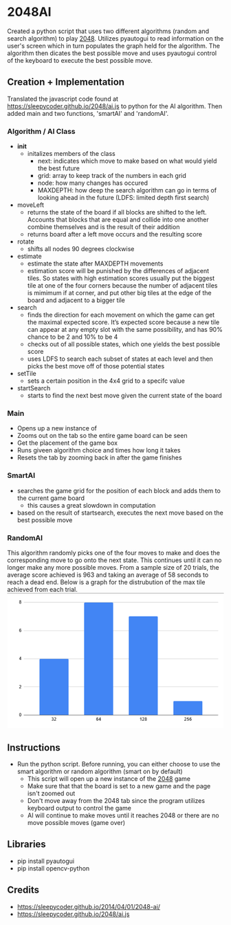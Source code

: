 # 2048AI
Created a python script that uses two different algorithms (random and search algorithm) to play [2048](https://play2048.co/). Utilizes pyautogui to read information on the user's screen which in turn populates the graph held for the algorithm. The algorithm then dicates the best possible move and uses pyautogui control of the keyboard to execute the best possible move.
## Creation + Implementation
Translated the javascript code found at https://sleepycoder.github.io/2048/ai.js to python for the AI algorithm. Then added main and two functions, 'smartAI' and 'randomAI'.
### Algorithm / AI Class
- __init__
  - initalizes members of the class
    - next: indicates which move to make based on what would yield the best future
    - grid: array to keep track of the numbers in each grid
    - node: how many changes has occured
    - MAXDEPTH: how deep the search algorithm can go in terms of looking ahead in the future (LDFS: limited depth first search)
- moveLeft
  - returns the state of the board if all blocks are shifted to the left. Accounts that blocks that are equal and collide into one another combine themselves and is the result of their addition
  - returns board after a left move occurs and the resulting score
- rotate
  - shifts all nodes 90 degrees clockwise
- estimate
  - estimate the state after MAXDEPTH movements
  - estimation score will be punished by the differences of adjacent tiles. So states with high estimation scores usually put the biggest tile at one of the four corners because the number of adjacent tiles is mimimum if at corner, and put other big tiles at the edge of the board and adjacent to a bigger tile
- search
  - finds the direction for each movement on which the game can get the maximal expected score. It’s expected score because a new tile can appear at any empty slot with the same possibility, and has 90% chance to be 2 and 10% to be 4
  - checks out of all possible states, which one yields the best possible score
  - uses LDFS to search each subset of states at each level and then picks the best move off of those potential states
- setTile
  - sets a certain position in the 4x4 grid to a specifc value
- startSearch
  - starts to find the next best move given the current state of the board
### Main
- Opens up a new instance of 
- Zooms out on the tab so the entire game board can be seen
- Get the placement of the game box
- Runs giveen algorithm choice and times how long it takes
- Resets the tab by zooming back in after the game finishes
### SmartAI
- searches the game grid for the position of each block and adds them to the current game board
  - this causes a great slowdown in computation
- based on the result of startsearch, executes the next move based on the best possible move
### RandomAI
This algorithm randomly picks one of the four moves to make and does the corresponding move to go onto the next state. This continues until it can no longer make any more possible moves. From a sample size of 20 trials, the average score achieved is 963 and taking an average of 58 seconds to reach a dead end. Below is a graph for the distrubution of the max tile achieved from each trial. 
![Missing random graph](Images/randomgraph.png)
## Instructions
- Run the python script. Before running, you can either choose to use the smart algorithm or random algorithm (smart on by default)
  - This script will open up a new instance of the [2048](https://play2048.co/) game
  - Make sure that that the board is set to a new game and the page isn't zoomed out
  - Don't move away from the 2048 tab since the program utilizes keyboard output to control the game
  - AI will continue to make moves until it reaches 2048 or there are no move possible moves (game over)
## Libraries
- pip install pyautogui
- pip install opencv-python
## Credits
- https://sleepycoder.github.io/2014/04/01/2048-ai/
- https://sleepycoder.github.io/2048/ai.js
